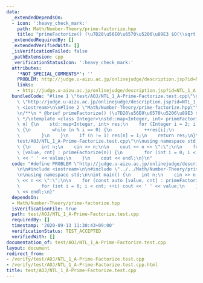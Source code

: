```yaml
---
data:
  _extendedDependsOn:
  - icon: ':heavy_check_mark:'
    path: Math/Number-Theory/prime-factorize.hpp
    title: "primeFactorize() (\u7D20\u56E0\u6570\u5206\u89E3 $O(\\sqrt n)$)"
  _extendedRequiredBy: []
  _extendedVerifiedWith: []
  _isVerificationFailed: false
  _pathExtension: cpp
  _verificationStatusIcon: ':heavy_check_mark:'
  attributes:
    '*NOT_SPECIAL_COMMENTS*': ''
    PROBLEM: http://judge.u-aizu.ac.jp/onlinejudge/description.jsp?id=NTL_1_A
    links:
    - http://judge.u-aizu.ac.jp/onlinejudge/description.jsp?id=NTL_1_A
  bundledCode: "#line 1 \"test/AOJ/NTL_1_A-Prime-Factorize.test.cpp\"\n#define PROBLEM\
    \ \"http://judge.u-aizu.ac.jp/onlinejudge/description.jsp?id=NTL_1_A\"\n\n#include\
    \ <iostream>\n\n#line 2 \"Math/Number-Theory/prime-factorize.hpp\"\n#include <map>\n\
    \n/**\n * @brief primeFactorize() (\u7D20\u56E0\u6570\u5206\u89E3 $O(\\sqrt n)$)\n\
    \ */\ntemplate <class Integer>\nstd::map<Integer, int> primeFactorize(Integer\
    \ n) {\n    std::map<Integer, int> res;\n    for (Integer i = 2; i * i <= n; ++i)\
    \ {\n        while (n % i == 0) {\n            ++res[i];\n            n /= i;\n\
    \        }\n    }\n    if (n != 1) res[n] = 1;\n    return res;\n}\n#line 6 \"\
    test/AOJ/NTL_1_A-Prime-Factorize.test.cpp\"\n\nusing namespace std;\n\nint main()\
    \ {\n    int n;\n    cin >> n;\n\n    cout << n << \":\";\n\n    for (const auto\
    \ [value, cnt] : primeFactorize(n)) {\n        for (int i = 0; i < cnt; ++i) cout\
    \ << ' ' << value;\n    }\n    cout << endl;\n}\n"
  code: "#define PROBLEM \"http://judge.u-aizu.ac.jp/onlinejudge/description.jsp?id=NTL_1_A\"\
    \n\n#include <iostream>\n\n#include \"../../Math/Number-Theory/prime-factorize.hpp\"\
    \n\nusing namespace std;\n\nint main() {\n    int n;\n    cin >> n;\n\n    cout\
    \ << n << \":\";\n\n    for (const auto [value, cnt] : primeFactorize(n)) {\n\
    \        for (int i = 0; i < cnt; ++i) cout << ' ' << value;\n    }\n    cout\
    \ << endl;\n}"
  dependsOn:
  - Math/Number-Theory/prime-factorize.hpp
  isVerificationFile: true
  path: test/AOJ/NTL_1_A-Prime-Factorize.test.cpp
  requiredBy: []
  timestamp: '2020-09-13 11:30:43+09:00'
  verificationStatus: TEST_ACCEPTED
  verifiedWith: []
documentation_of: test/AOJ/NTL_1_A-Prime-Factorize.test.cpp
layout: document
redirect_from:
- /verify/test/AOJ/NTL_1_A-Prime-Factorize.test.cpp
- /verify/test/AOJ/NTL_1_A-Prime-Factorize.test.cpp.html
title: test/AOJ/NTL_1_A-Prime-Factorize.test.cpp
---
```

